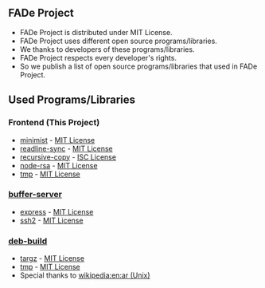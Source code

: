 ## FADe Project
 * FADe Project is distributed under MIT License.
 * FADe Project uses different open source programs/libraries.
  * We thanks to developers of these programs/libraries.
 * FADe Project respects every developer's rights.
  * So we publish a list of open source programs/libraries that used in FADe Project.

## Used Programs/Libraries
### Frontend (This Project)
 * [minimist](https://github.com/substack/minimist) - [MIT License](https://github.com/substack/minimist/blob/master/LICENSE)
 * [readline-sync](https://github.com/anseki/readline-sync) - [MIT License](https://github.com/anseki/readline-sync/blob/master/LICENSE)
 * [recursive-copy](https://github.com/timkendrick/recursive-copy) - [ISC License](https://opensource.org/licenses/ISC)
 * [node-rsa](https://github.com/rzcoder/node-rsa) - [MIT License](https://github.com/rzcoder/node-rsa#license)
 * [tmp](https://github.com/raszi/node-tmp) - [MIT License](https://github.com/raszi/node-tmp/blob/master/LICENSE)

### [buffer-server](https://github.com/fade-project/buffer-server)
 * [express](https://github.com/expressjs/express) - [MIT License](https://github.com/expressjs/express/blob/master/LICENSE)
 * [ssh2](https://github.com/mscdex/ssh2) - [MIT License](https://github.com/mscdex/ssh2/blob/master/LICENSE)

### [deb-build](https://github.com/fade-project/deb-build)
 * [targz](https://github.com/miskun/targz) - [MIT License](https://github.com/miskun/targz/blob/master/LICENSE)
 * [tmp](https://github.com/raszi/node-tmp) - [MIT License](https://github.com/raszi/node-tmp/blob/master/LICENSE)
 * Special thanks to [wikipedia:en:ar (Unix)](https://en.wikipedia.org/wiki/Ar_%28Unix%29)